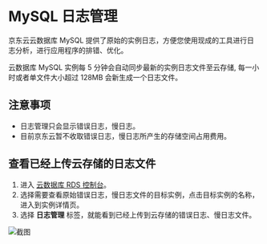 # MySQL 日志管理
京东云云数据库 MySQL 提供了原始的实例日志，方便您使用现成的工具进行日志分析，进行应用程序的排错、优化。

云数据库 MySQL 实例每 5 分钟会自动同步最新的实例日志文件至云存储, 每一小时或者单文件大小超过 128MB 会新生成一个日志文件。

## 注意事项
* 日志管理只会显示错误日志，慢日志。
* 目前京东云暂不收取错误日志，慢日志所产生的存储空间占用费用。

## 查看已经上传云存储的日志文件
1. 进入 [云数据库 RDS 控制台](https://rds-console.jdcloud.com/database)。
2. 选择需要查看原始错误日志，慢日志文件的目标实例，点击目标实例的名称，进入到实例详情页。
3. 选择 **日志管理** 标签，就能看到已经上传到云存储的错误日志、慢日志文件。

![截图](../../../../../../image/RDS/log-manager.jpg)

